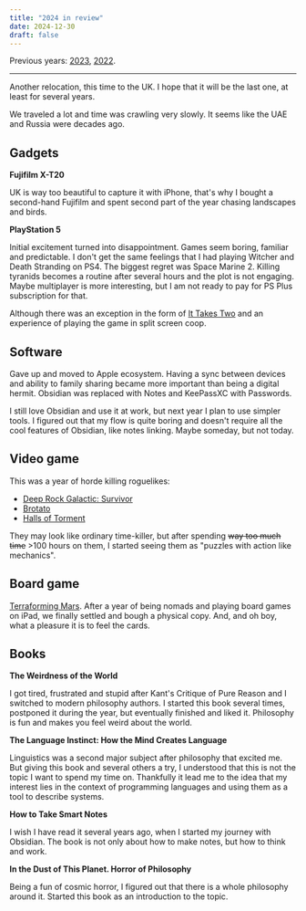 ```yaml
---
title: "2024 in review"
date: 2024-12-30
draft: false
---
```


Previous years: [2023](2023-in-review.md), [2022](2022-in-review.md).

---

Another relocation, this time to the UK. I hope that it will be the last one, at least for several years.

We traveled a lot and time was crawling very slowly. It seems like the UAE and Russia were decades ago. 

## Gadgets

**Fujifilm X-T20**

UK is way too beautiful to capture it with iPhone, that's why I bought a second-hand Fujifilm and spent second part
of the year chasing landscapes and birds.

**PlayStation 5**

Initial excitement turned into disappointment. Games seem boring, familiar and predictable. I don't get
the same feelings that I had playing Witcher and Death Stranding on PS4. The biggest regret was Space Marine 2.
Killing tyranids becomes a routine after several hours and the plot is not engaging. Maybe multiplayer is more
interesting, but I am not ready to pay for PS Plus subscription for that.

Although there was an exception in the form of [It Takes Two](https://www.youtube.com/watch?v=GAWHzGNcTEw) and an
experience of playing the game in split screen coop.

## Software

Gave up and moved to Apple ecosystem. Having a sync between devices and ability to family sharing
became more important than being a digital hermit. Obsidian was replaced with Notes and KeePassXC with Passwords.

I still love Obsidian and use it at work, but next year I plan to use simpler tools. I figured out that
my flow is quite boring and doesn't require all the cool features of Obsidian, like notes linking. Maybe someday, but
not today.

## Video game

This was a year of horde killing roguelikes:

- [Deep Rock Galactic: Survivor](https://store.steampowered.com/app/2321470/Deep_Rock_Galactic_Survivor/)
- [Brotato](https://store.steampowered.com/app/1942280/Brotato/)
- [Halls of Torment](https://store.steampowered.com/app/2218750/Halls_of_Torment/)

They may look like ordinary time-killer, but after spending ~~way too much time~~ >100 hours on them, I started seeing
them as "puzzles with action like mechanics".

## Board game

[Terraforming Mars](https://boardgamegeek.com/boardgame/167791/terraforming-mars). After a year of being nomads and
playing board games on iPad, we finally settled and bough a physical copy. And, and oh boy, what a pleasure it is 
to feel the cards.

## Books

**The Weirdness of the World**

I got tired, frustrated and stupid after Kant's Critique of Pure Reason and I
switched to modern philosophy authors. I started this book several times, postponed it during the year, but eventually
finished and liked it. Philosophy is fun and makes you feel weird about the world.

**The Language Instinct: How the Mind Creates Language**

Linguistics was a second major subject after philosophy that excited me. But giving this book and several others a try,
I understood that this is not the topic I want to spend my time on. Thankfully it lead me to the idea that my
interest lies in the context of programming languages and using them as a tool to describe systems.

**How to Take Smart Notes**

I wish I have read it several years ago, when I started my journey with Obsidian. The book
is not only about how to make notes, but how to think and work.

**In the Dust of This Planet. Horror of Philosophy**

Being a fun of cosmic horror, I figured out that there is a whole
philosophy around it. Started this book as an introduction to the topic.
